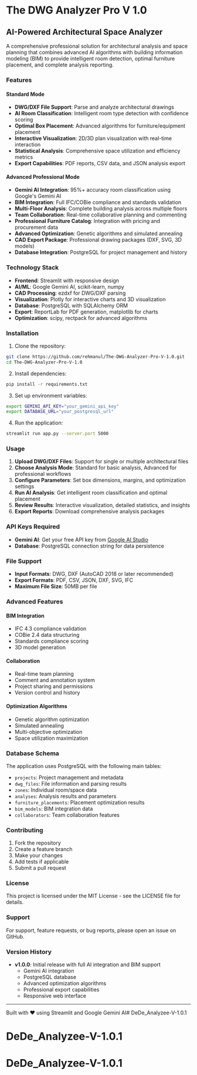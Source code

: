 # The DWG Analyzer Pro V 1.0

## AI-Powered Architectural Space Analyzer

A comprehensive professional solution for architectural analysis and space planning that combines advanced AI algorithms with building information modeling (BIM) to provide intelligent room detection, optimal furniture placement, and complete analysis reporting.

### Features

#### Standard Mode
- **DWG/DXF File Support**: Parse and analyze architectural drawings
- **AI Room Classification**: Intelligent room type detection with confidence scoring
- **Optimal Box Placement**: Advanced algorithms for furniture/equipment placement
- **Interactive Visualization**: 2D/3D plan visualization with real-time interaction
- **Statistical Analysis**: Comprehensive space utilization and efficiency metrics
- **Export Capabilities**: PDF reports, CSV data, and JSON analysis export

#### Advanced Professional Mode
- **Gemini AI Integration**: 95%+ accuracy room classification using Google's Gemini AI
- **BIM Integration**: Full IFC/COBie compliance and standards validation
- **Multi-Floor Analysis**: Complete building analysis across multiple floors
- **Team Collaboration**: Real-time collaborative planning and commenting
- **Professional Furniture Catalog**: Integration with pricing and procurement data
- **Advanced Optimization**: Genetic algorithms and simulated annealing
- **CAD Export Package**: Professional drawing packages (DXF, SVG, 3D models)
- **Database Integration**: PostgreSQL for project management and history

### Technology Stack

- **Frontend**: Streamlit with responsive design
- **AI/ML**: Google Gemini AI, scikit-learn, numpy
- **CAD Processing**: ezdxf for DWG/DXF parsing
- **Visualization**: Plotly for interactive charts and 3D visualization
- **Database**: PostgreSQL with SQLAlchemy ORM
- **Export**: ReportLab for PDF generation, matplotlib for charts
- **Optimization**: scipy, rectpack for advanced algorithms

### Installation

1. Clone the repository:
```bash
git clone https://github.com/rehmanul/The-DWG-Analyzer-Pro-V-1.0.git
cd The-DWG-Analyzer-Pro-V-1.0
```

2. Install dependencies:
```bash
pip install -r requirements.txt
```

3. Set up environment variables:
```bash
export GEMINI_API_KEY="your_gemini_api_key"
export DATABASE_URL="your_postgresql_url"
```

4. Run the application:
```bash
streamlit run app.py --server.port 5000
```

### Usage

1. **Upload DWG/DXF Files**: Support for single or multiple architectural files
2. **Choose Analysis Mode**: Standard for basic analysis, Advanced for professional workflows
3. **Configure Parameters**: Set box dimensions, margins, and optimization settings
4. **Run AI Analysis**: Get intelligent room classification and optimal placement
5. **Review Results**: Interactive visualization, detailed statistics, and insights
6. **Export Reports**: Download comprehensive analysis packages

### API Keys Required

- **Gemini AI**: Get your free API key from [Google AI Studio](https://makersuite.google.com)
- **Database**: PostgreSQL connection string for data persistence

### File Support

- **Input Formats**: DWG, DXF (AutoCAD 2018 or later recommended)
- **Export Formats**: PDF, CSV, JSON, DXF, SVG, IFC
- **Maximum File Size**: 50MB per file

### Advanced Features

#### BIM Integration
- IFC 4.3 compliance validation
- COBie 2.4 data structuring
- Standards compliance scoring
- 3D model generation

#### Collaboration
- Real-time team planning
- Comment and annotation system
- Project sharing and permissions
- Version control and history

#### Optimization Algorithms
- Genetic algorithm optimization
- Simulated annealing
- Multi-objective optimization
- Space utilization maximization

### Database Schema

The application uses PostgreSQL with the following main tables:
- `projects`: Project management and metadata
- `dwg_files`: File information and parsing results
- `zones`: Individual room/space data
- `analyses`: Analysis results and parameters
- `furniture_placements`: Placement optimization results
- `bim_models`: BIM integration data
- `collaborators`: Team collaboration features

### Contributing

1. Fork the repository
2. Create a feature branch
3. Make your changes
4. Add tests if applicable
5. Submit a pull request

### License

This project is licensed under the MIT License - see the LICENSE file for details.

### Support

For support, feature requests, or bug reports, please open an issue on GitHub.

### Version History

- **v1.0.0**: Initial release with full AI integration and BIM support
  - Gemini AI integration
  - PostgreSQL database
  - Advanced optimization algorithms
  - Professional export capabilities
  - Responsive web interface

---

Built with ❤️ using Streamlit and Google Gemini AI# DeDe_Analyzee-V-1.0.1
# DeDe_Analyzee-V-1.0.1
# DeDe_Analyzee-V-1.0.1
